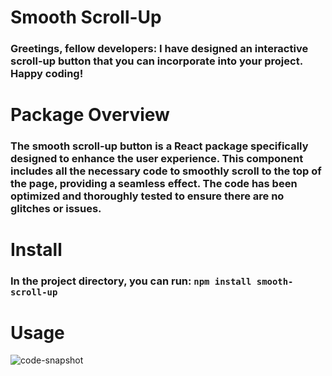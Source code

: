 # Smooth Scroll-Up
### Greetings, fellow developers: I have designed an interactive scroll-up button that you can incorporate into your project. Happy coding!

# Package Overview
### The smooth scroll-up button is a React package specifically designed to enhance the user experience. This component includes all the necessary code to smoothly scroll to the top of the page, providing a seamless effect. The code has been optimized and thoroughly tested to ensure there are no glitches or issues.

# Install
### In the project directory, you can run: `npm install smooth-scroll-up`

# Usage
![code-snapshot](https://github.com/abrehan2/Smooth-Scroll-Up/assets/100872683/7c88a4af-1e6c-48f3-8868-ffd044bd1e31)


